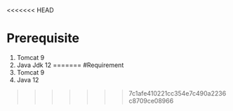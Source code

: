 <<<<<<< HEAD
# Prerequisite

1. Tomcat 9
2. Java Jdk 12
=======
#Requirement
1. Tomcat 9
2. Java 12

>>>>>>> 7c1afe410221cc354e7c490a2236c8709ce08966
